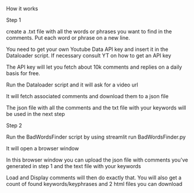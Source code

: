 How it works

Step 1

create a .txt file with all the words or phrases you want to find in the comments. Put each word or phrase on a new line.


You need to get your own Youtube Data API key and insert it in the Dataloader script. If necessary consult YT on how to get an API key

The API key will let you fetch about 10k comments and replies on a daily basis for free.


Run the Dataloader script and it will ask for a video url


It will fetch associated comments and download them to a json file

The json file with all the comments and the txt file with your keywords will be used in the next step

Step 2

Run the BadWordsFinder script by using streamlit run BadWordsFinder.py

It will open a browser window

In this browser window you can upload the json file with comments you've generated in step 1 and the text file with your keywords

Load and Display comments will then do exactly that. You will also get a count of found keywords/keyphrases
and 2 html files you can download









